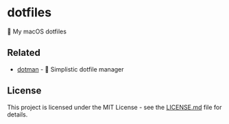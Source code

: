 # dotfiles

🍎 My macOS dotfiles

## Related

* [dotman](https://github.com/jamieweavis/dotman) - 🔮 Simplistic dotfile manager

## License

This project is licensed under the MIT License - see the [LICENSE.md](LICENSE.md) file for details.

